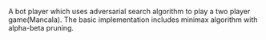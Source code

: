 A bot player which uses adversarial search algorithm to play a two player game(Mancala). The basic implementation includes minimax algorithm
with alpha-beta pruning.
